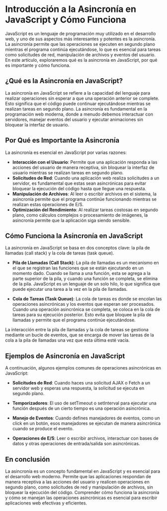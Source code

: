 # Introducción a la Asincronía en JavaScript y Cómo Funciona

JavaScript es un lenguaje de programación muy utilizado en el desarrollo web, y uno de sus aspectos más interesantes y potentes es la asincronía. La asincronía permite que las operaciones se ejecuten en segundo plano mientras el programa continúa ejecutándose, lo que es esencial para tareas como solicitudes de red, manipulación de archivos y eventos del usuario. En este artículo, exploraremos qué es la asincronía en JavaScript, por qué es importante y cómo funciona.

## ¿Qué es la Asincronía en JavaScript?

La asincronía en JavaScript se refiere a la capacidad del lenguaje para realizar operaciones sin esperar a que una operación anterior se complete. Esto significa que el código puede continuar ejecutándose mientras se realizan tareas en segundo plano. La asincronía es fundamental en la programación web moderna, donde a menudo debemos interactuar con servidores, manejar eventos del usuario y ejecutar animaciones sin bloquear la interfaz de usuario.

## Por Qué es Importante la Asincronía

La asincronía es esencial en JavaScript por varias razones:

* **Interacción con el Usuario**: Permite que una aplicación responda a las acciones del usuario de manera receptiva, sin bloquear la interfaz de usuario mientras se realizan tareas en segundo plano.
* **Solicitudes de Red**: Cuando una aplicación web realiza solicitudes a un servidor, es fundamental que estas sean asincrónicas para evitar bloquear la ejecución del código hasta que llegue una respuesta.
* **Manipulación de Archivos**: Al leer o escribir archivos en el sistema, la asincronía permite que el programa continúe funcionando mientras se realizan estas operaciones de E/S.
* **Optimización del Rendimiento**: Al realizar tareas costosas en segundo plano, como cálculos complejos o procesamiento de imágenes, la asincronía permite que la aplicación siga siendo sensible.

## Cómo Funciona la Asincronía en JavaScript

La asincronía en JavaScript se basa en dos conceptos clave: la pila de llamadas (call stack) y la cola de tareas (task queue).

* **Pila de Llamadas (Call Stack)**: La pila de llamadas es un mecanismo en el que se registran las funciones que se están ejecutando en un momento dado. Cuando se llama a una función, esta se agrega a la parte superior de la pila, y cuando una función se completa, se elimina de la pila. JavaScript es un lenguaje de un solo hilo, lo que significa que puede ejecutar una tarea a la vez en la pila de llamadas.

* **Cola de Tareas (Task Queue)**: La cola de tareas es donde se encolan las operaciones asincrónicas y los eventos que esperan ser procesados. Cuando una operación asincrónica se completa, se coloca en la cola de tareas para su ejecución posterior. Esto evita que bloquee la pila de llamadas y permite que el programa continúe ejecutándose.

La interacción entre la pila de llamadas y la cola de tareas se gestiona mediante un bucle de eventos, que se encarga de mover las tareas de la cola a la pila de llamadas una vez que esta última esté vacía.

## Ejemplos de Asincronía en JavaScript

A continuación, algunos ejemplos comunes de operaciones asincrónicas en JavaScript:

* **Solicitudes de Red**: Cuando haces una solicitud AJAX o Fetch a un servidor web y esperas una respuesta, la solicitud se ejecuta en segundo plano.

* **Temporizadores**: El uso de setTimeout o setInterval para ejecutar una función después de un cierto tiempo es una operación asincrónica.

* **Manejo de Eventos**: Cuando defines manejadores de eventos, como un click en un botón, esos manejadores se ejecutan de manera asincrónica cuando se produce el evento.

* **Operaciones de E/S**: Leer o escribir archivos, interactuar con bases de datos y otras operaciones de entrada/salida son asincrónicas.

## En conclusión

La asincronía es un concepto fundamental en JavaScript y es esencial para el desarrollo web moderno. Permite que las aplicaciones respondan de manera receptiva a las acciones del usuario y realicen operaciones en segundo plano, como solicitudes de red y manipulación de archivos, sin bloquear la ejecución del código. Comprender cómo funciona la asincronía y cómo se manejan las operaciones asincrónicas es esencial para escribir aplicaciones web efectivas y eficientes.
